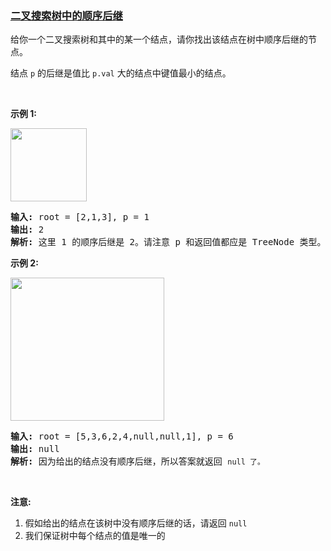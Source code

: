 ### [二叉搜索树中的顺序后继](https://leetcode-cn.com/problems/inorder-successor-in-bst)

<p>给你一个二叉搜索树和其中的某一个结点，请你找出该结点在树中顺序后继的节点。</p>

<p>结点&nbsp;<code>p</code>&nbsp;的后继是值比&nbsp;<code>p.val</code>&nbsp;大的结点中键值最小的结点。</p>

<p>&nbsp;</p>

<p><strong>示例 1:</strong></p>

<p><img alt="" src="https://assets.leetcode.com/uploads/2019/01/23/285_example_1.PNG" style="height: 117px; width: 122px;"></p>

<pre><strong>输入: </strong>root = [2,1,3], p = 1
<strong>输出: </strong>2
<strong>解析: </strong>这里 1 的顺序后继是 2。请注意 p 和返回值都应是 TreeNode 类型。
</pre>

<p><strong>示例&nbsp;2:</strong></p>

<p><img alt="" src="https://assets.leetcode.com/uploads/2019/01/23/285_example_2.PNG" style="height: 229px; width: 246px;"></p>

<pre><strong>输入: </strong>root = [5,3,6,2,4,null,null,1], p = 6
<strong>输出: </strong>null
<strong>解析: </strong>因为给出的结点没有顺序后继，所以答案就返回 <code>null 了。</code>
</pre>

<p>&nbsp;</p>

<p><strong>注意:</strong></p>

<ol>
	<li>假如给出的结点在该树中没有顺序后继的话，请返回&nbsp;<code>null</code></li>
	<li>我们保证树中每个结点的值是唯一的</li>
</ol>
